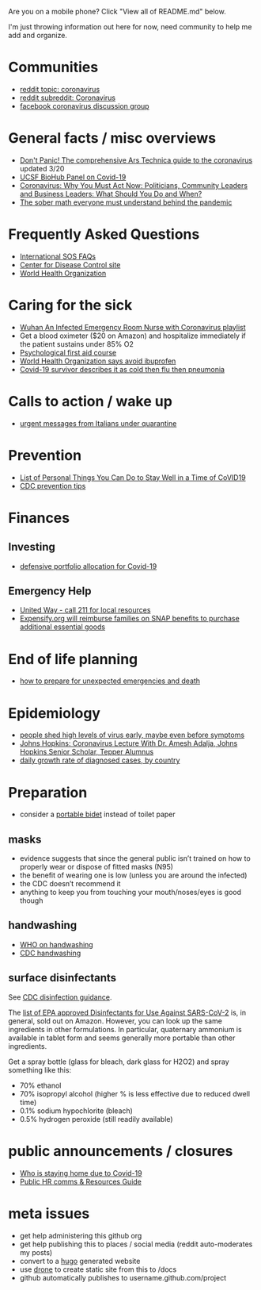 Are you on a mobile phone?  Click "View all of README.md" below.

I'm just throwing information out here for now, need community to help me add and organize.

# Communities
- [reddit topic: coronavirus](https://www.reddit.com/t/coronavirus/)
- [reddit subreddit: Coronavirus](https://www.reddit.com/r/Coronavirus/)
- [facebook coronavirus discussion group](https://www.facebook.com/groups/coronavirus.discussion/)

# General facts / misc overviews
- [Don't Panic! The comprehensive Ars Technica guide to the coronavirus](https://arstechnica.com/science/2020/03/dont-panic-the-comprehensive-ars-technica-guide-to-the-coronavirus/) updated 3/20
- [UCSF BioHub Panel on Covid-19](https://everythingsouthcity.com/2020/03/university-of-california-san-francisco-biohub-panel-on-covid-19-march-10-2020/)
- [Coronavirus: Why You Must Act Now: Politicians, Community Leaders and Business Leaders: What Should You Do and When?](https://medium.com/@tomaspueyo/coronavirus-act-today-or-people-will-die-f4d3d9cd99ca)
- [The sober math everyone must understand behind the pandemic](https://medium.com/@Jason_Scott_Warner/the-sober-math-everyone-must-understand-about-the-pandemic-2b0145881993)

# Frequently Asked Questions
- [International SOS FAQs](https://pandemic.internationalsos.com/2019-ncov/ncov-faqs)
- [Center for Disease Control site](https://www.cdc.gov/coronavirus/2019-ncov/index.html)
- [World Health Organization](https://www.who.int/emergencies/diseases/novel-coronavirus-2019/advice-for-public)

# Caring for the sick
- [Wuhan An Infected Emergency Room Nurse with Coronavirus playlist](https://www.youtube.com/playlist?list=PL1eJNLdc8PSw9CSCr6GvN7-L-4DFjybYJ)
- Get a blood oximeter ($20 on Amazon) and hospitalize immediately if the patient sustains under 85% O2
- [Psychological first aid course](https://www.coursera.org/learn/psychological-first-aid)
- [World Health Organization says avoid ibuprofen](https://www.sciencealert.com/who-recommends-to-avoid-taking-ibuprofen-for-covid-19-symptoms)
- [Covid-19 survivor describes it as cold then flu then pneumonia](https://www.youtube.com/watch?v=G9oqvJ3iXGI)

# Calls to action / wake up
- [urgent messages from Italians under quarantine](https://www.youtube.com/watch?v=nMY0-4p9P-M)

# Prevention
- [List of Personal Things You Can Do to Stay Well in a Time of CoVID19](https://medium.com/@radiorupa/list-of-personal-things-you-can-do-to-stay-well-in-a-time-of-covid19-cd10ff0df106)
- [CDC prevention tips](https://www.cdc.gov/coronavirus/2019-ncov/prepare/prevention.html)

# Finances
## Investing
- [defensive portfolio allocation for Covid-19](https://disorthodox.wordpress.com/2020/03/16/portfolio-allocation-for-covid-19/)
## Emergency Help
- [United Way - call 211 for local resources](http://211.org/services/covid19)
- [Expensify.org will reimburse families on SNAP benefits to purchase additional essential goods](https://www.expensify.org/hunger)

# End of life planning
- [how to prepare for unexpected emergencies and death](https://disorthodox.wordpress.com/2019/09/25/how-to-prepare-for-emergencies-and-unexpected-death/)

# Epidemiology
- [people shed high levels of virus early, maybe even before symptoms](https://www.statnews.com/2020/03/09/people-shed-high-levels-of-coronavirus-study-finds-but-most-are-likely-not-infectious-after-recovery-begins/)
- [Johns Hopkins: Coronavirus Lecture With Dr. Amesh Adalja, Johns Hopkins Senior Scholar, Tepper Alumnus](https://www.youtube.com/watch?v=ZhYcbo7rqEQ)
- [daily growth rate of diagnosed cases, by country](https://docs.google.com/spreadsheets/d/1eBv080HBl3zep1z2snnd4geK5oesI4Mvg44Qrhosma4/edit?usp=sharing)

# Preparation
- consider a [portable bidet](https://www.amazon.com/s?k=portable+bidet&s=review-rank&ref=sr_st_review-rank) instead of toilet paper
## masks
- evidence suggests that since the general public isn’t trained on how to properly wear or dispose of fitted masks (N95)
- the benefit of wearing one is low (unless you are around the infected)
- the CDC doesn’t recommend it
- anything to keep you from touching your mouth/noses/eyes is good though
## handwashing
- [WHO on handwashing](https://www.who.int/gpsc/clean_hands_protection/en/)
- [CDC handwashing](https://www.cdc.gov/handwashing/when-how-handwashing.html)
## surface disinfectants
See [CDC disinfection guidance](https://www.cdc.gov/coronavirus/2019-ncov/prepare/cleaning-disinfection.html).

The [list of EPA approved Disinfectants for Use Against SARS-CoV-2](https://www.epa.gov/pesticide-registration/list-n-disinfectants-use-against-sars-cov-2) is, in general, sold out on Amazon.  However, you can look up the same ingredients in other formulations.  In particular, quaternary ammonium is available in tablet form and seems generally more portable than other ingredients.

Get a spray bottle (glass for bleach, dark glass for H2O2) and spray something like this:
- 70% ethanol
- 70% isopropyl alcohol (higher % is less effective due to reduced dwell time)
- 0.1% sodium hypochlorite (bleach)
- 0.5% hydrogen peroxide (still readily available)

# public announcements / closures
- [Who is staying home due to Covid-19](https://stayinghome.club/)
- [Public HR comms & Resources Guide](https://docs.google.com/document/d/12tT0_5zGELxs7M-iCwf9enUJ0-Ibe0K8tkBSbbWhYFM/edit)

# meta issues
- get help administering this github org
- get help publishing this to places / social media (reddit auto-moderates my posts)
- convert to a [hugo](https://gohugo.io/) generated website
- use [drone](https://drone.io/) to create static site from this to /docs
- github automatically publishes to username.github.com/project
